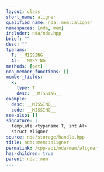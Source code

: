 ```yaml
---
layout: class
short_name: aligner
qualified_name: nda::mem::aligner
namespaces: [nda, mem]
includer: nda/nda.hpp
brief: ""
desc: ""
tparams:
  T: __MISSING__
  Al: __MISSING__
methods: [get]
non_member_functions: []
member_fields:
  x:
    type: T
    desc: __MISSING__
example:
  desc: __MISSING__
  code: __MISSING__
see-also: []
signature: |
  template <typename T, int Al> 
  struct aligner
source: nda/storage/handle.hpp
title: nda::mem::aligner
permalink: /cpp-api/nda/mem/aligner
has-children: true
parent: nda::mem
...
```


